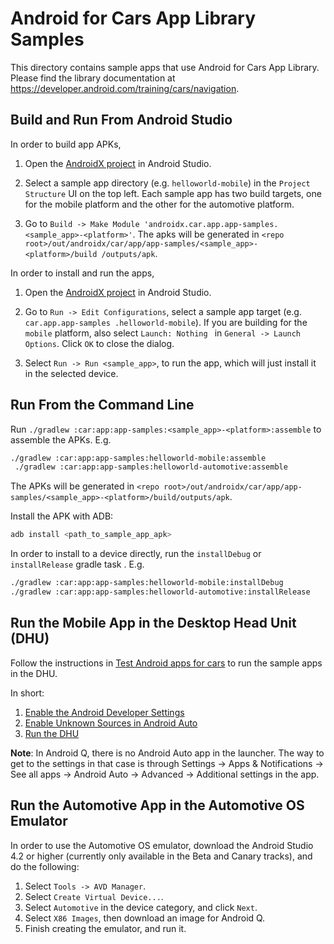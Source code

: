 Android for Cars App Library Samples
===========================================
This directory contains sample apps that use Android for Cars App Library.
Please find the library documentation at https://developer.android.com/training/cars/navigation.

Build and Run From Android Studio
-----------------------
In order to build app APKs,

1. Open the [AndroidX project][5] in Android Studio.

2. Select a sample app directory (e.g. `helloworld-mobile`) in the `Project Structure` UI on the top
 left. Each sample app has two build targets, one for the mobile platform and the other for the
  automotive platform.

3. Go to `Build -> Make Module 'androidx.car.app.app-samples.<sample_app>-<platform>'`. The apks
 will be generated in `<repo root>/out/androidx/car/app/app-samples/<sample_app>-<platform>/build
 /outputs/apk`.

In order to install and run the apps,

1. Open the [AndroidX project][5] in Android Studio.

2. Go to `Run -> Edit Configurations`, select a sample app target (e.g. `car.app.app-samples
.helloworld-mobile`). If you are building for the `mobile` platform, also select `Launch: Nothing
` in `General -> Launch Options`. Click `OK` to close the dialog.

3. Select `Run -> Run <sample_app>`, to run the app, which will just install it in the selected
 device.

Run From the Command Line
---------------------
Run `./gradlew :car:app:app-samples:<sample_app>-<platform>:assemble` to assemble the APKs. E.g.

```bash
./gradlew :car:app:app-samples:helloworld-mobile:assemble
 ./gradlew :car:app:app-samples:helloworld-automotive:assemble
```

The APKs will be generated in `<repo root>/out/androidx/car/app/app-samples/<sample_app>-<platform>/build/outputs/apk`.

Install the APK with ADB:

```bash
adb install <path_to_sample_app_apk>
```

In order to install to a device directly, run the `installDebug` or `installRelease` gradle task
. E.g.

```bash
./gradlew :car:app:app-samples:helloworld-mobile:installDebug
./gradlew :car:app:app-samples:helloworld-automotive:installRelease
```

Run the Mobile App in the Desktop Head Unit (DHU)
-------------------------------------------
Follow the instructions in [Test Android apps for cars][1] to run the sample apps in the DHU.

In short:

1. [Enable the Android Developer Settings][2]
2. [Enable Unknown Sources in Android Auto][3]
3. [Run the DHU][4]

**Note**: In Android Q, there is no Android Auto app in the launcher. The way to get to the settings in that case is through Settings -> Apps & Notifications -> See all apps -> Android Auto -> Advanced -> Additional settings in the app.


[1]: https://developer.android.com/training/cars/testing
[2]: https://developer.android.com/studio/debug/dev-options
[3]: https://developer.android.com/training/cars/testing#step1
[4]: https://developer.android.com/training/cars/testing#running-dhu
[5]: https://android.googlesource.com/platform/frameworks/support/+/ac0c1d466abcfdcab2babb2e10eca574247e3c92/README.md#using-android-studio

Run the Automotive App in the Automotive OS Emulator
-------------------------------------------
In order to use the Automotive OS emulator, download the Android Studio 4.2 or higher (currently
 only available in the Beta and Canary tracks), and do the following:

 1. Select `Tools -> AVD Manager`.
 2. Select `Create Virtual Device...`.
 3. Select `Automotive` in the device category, and click `Next`.
 4. Select `X86 Images`, then download an image for Android Q.
 5. Finish creating the emulator, and run it.